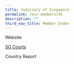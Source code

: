 ```yaml
---
title: Judiciary of Singapore
permalink: /our-members/SG
description: ""
third_nav_title: Member Index
---
```

Website

[SG Courts](https://www.judiciary.gov.sg/)


Country Report

[](/files/SG%20Country%20Report.pdf)